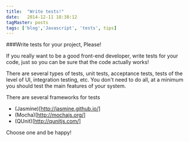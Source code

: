 ```yaml
---
title:  "Write tests!"
date:   2014-12-11 18:38:12
tagMaster: posts
tags: ['blog','Javascript', 'tests', tips]
---
```


###Write tests for your project, Please!

If you really want to be a good front-end developer, write tests for your code, just so you can be sure that the code actually works!

There are several types of tests, unit tests, acceptance tests, tests of the level of UI, integration testing, etc. You don't need to do all, at a minimum you should test the main features of your system.

There are several frameworks for tests

* (Jasmine)[http://jasmine.github.io/]
* (Mocha)[http://mochajs.org/]
* (QUnit)[http://qunitjs.com/]

Choose one and be happy!
